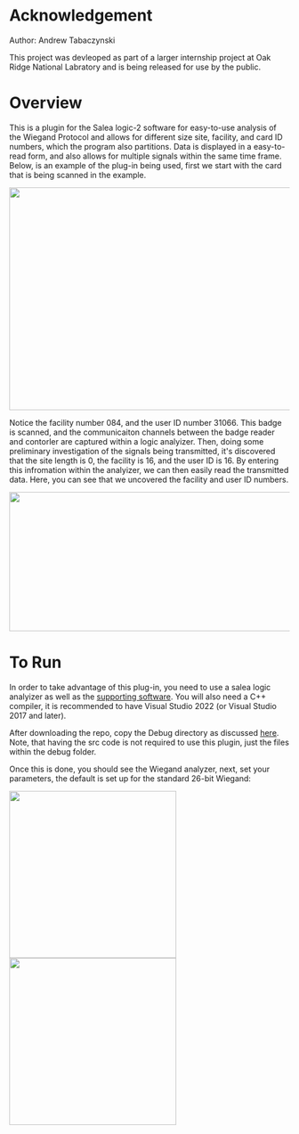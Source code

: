 # Acknowledgement
Author: Andrew Tabaczynski

This project was devleoped as part of a larger internship project at Oak Ridge National Labratory and is being released for use by the public. 

# Overview
This is a plugin for the Salea logic-2 software for easy-to-use analysis of the Wiegand Protocol and allows for different size site, facility, and card ID numbers, which the program also partitions. Data is displayed in a easy-to-read form, and also allows for multiple signals within the same time frame. Below, is an example of the plug-in being used, first we start with the card that is being scanned in the example. 

<img src="https://github.com/AndrewTabs1038/Wiegand-Analyzer/assets/135442448/c44f9ecd-8c97-43dc-a9e9-369a1a65fe84" width="750" height="400"/>

Notice the facility number 084, and the user ID number 31066. This badge is scanned, and the communicaiton channels between the badge reader and contorler are captured within a logic analyizer. Then, doing some preliminary investigation of the signals being transmitted, it's discovered that the site length is 0, the facility is 16, and the user ID is 16. By entering this infromation within the analyizer, we can then easily read the transmitted data. Here, you can see that we uncovered the facility and user ID numbers. 

<img src="https://github.com/AndrewTabs1038/Wiegand-Analyzer/assets/135442448/0a71d118-0143-4e7d-8a82-0d9ad88de297" width="1500" height="250"/>

# To Run
In order to take advantage of this plug-in, you need to use a salea logic analyizer as well as the [supporting software](https://www.saleae.com/pages/downloads). You will also need a C++ compiler, it is recommended to have Visual Studio 2022 (or Visual Studio 2017 and later).

After downloading the repo, copy the Debug directory as discussed [here](https://support.saleae.com/faq/technical-faq/setting-up-developer-directory). Note, that having the src code is not required to use this plugin, just the files within the debug folder. 

Once this is done, you should see the Wiegand analyzer, next, set your parameters, the default is set up for the standard 26-bit Wiegand:


<img src="https://github.com/AndrewTabs1038/Wiegand-Analyzer/assets/135442448/c51688af-75fe-485c-93d5-9fd1079294b2" width="300" height="300"/>

<img src="https://github.com/AndrewTabs1038/Wiegand-Analyzer/assets/135442448/6c133373-4e96-4fc4-87bd-f01424cac10b" width="300" height="300"/>
